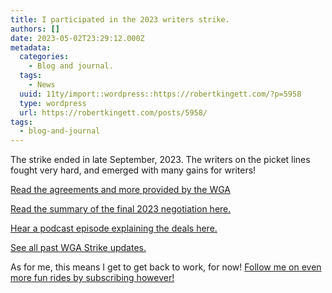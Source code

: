 ```yaml
---
title: I participated in the 2023 writers strike.
authors: []
date: 2023-05-02T23:29:12.000Z
metadata:
  categories:
    - Blog and journal.
  tags:
    - News
  uuid: 11ty/import::wordpress::https://robertkingett.com/?p=5958
  type: wordpress
  url: https://robertkingett.com/posts/5958/
tags:
  - blog-and-journal
---
```

The strike ended in late September, 2023. The writers on the picket lines fought very hard, and emerged with many gains for writers!

[Read the agreements and more provided by the WGA](https://www.wgacontract2023.org/the-campaign/tentative-agreement)

[Read the summary of the final 2023 negotiation here.](https://www.wgacontract2023.org/the-campaign/summary-of-the-2023-wga-mba)

[Hear a podcast episode explaining the deals here.](https://theankler.com/p/adam-conover-wga-podcast)

[See all past WGA Strike updates.](https://www.wgacontract2023.org/updates)

As for me, this means I get to get back to work, for now! [Follow me on even more fun rides by subscribing however!](https://robertkingett.com/subscribe/)